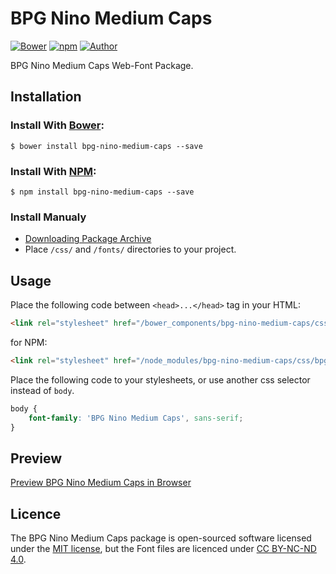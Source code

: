 # BPG Nino Medium Caps

[![Bower](https://img.shields.io/bower/v/bpg-nino-medium-caps.svg)](http://bower.io/search/?q=bpg-nino-medium-caps)
[![npm](https://img.shields.io/npm/v/bpg-nino-medium-caps.svg)](https://www.npmjs.com/package/bpg-nino-medium-caps)
[![Author](https://img.shields.io/badge/Font_Author-Besarion_Gugushvili-blue.svg)](https://github.com/web-fonts/bpg-nino-medium-caps)

BPG Nino Medium Caps Web-Font Package.

## Installation

### Install With [Bower](http://bower.io):

```
$ bower install bpg-nino-medium-caps --save
```

### Install With [NPM](https://www.npmjs.com):

```
$ npm install bpg-nino-medium-caps --save
```

### Install Manualy

* [Downloading Package Archive](https://github.com/web-fonts/bpg-nino-medium-caps/archive/master.zip)
* Place `/css/` and `/fonts/` directories to your project.

## Usage

Place the following code between `<head>...</head>` tag in your HTML:

```html
<link rel="stylesheet" href="/bower_components/bpg-nino-medium-caps/css/bpg-nino-medium-caps.css">
```

for NPM:

```html
<link rel="stylesheet" href="/node_modules/bpg-nino-medium-caps/css/bpg-nino-medium-caps.css">
```

Place the following code to your stylesheets, or use another css selector instead of `body`.

```css
body {
    font-family: 'BPG Nino Medium Caps', sans-serif;
}
```

## Preview

[Preview BPG Nino Medium Caps in Browser](http://web-fonts.ge/bpg-nino-medium-caps)

## Licence

The BPG Nino Medium Caps package is open-sourced software licensed under the [MIT license](http://opensource.org/licenses/MIT), but the Font files are licenced under [CC BY-NC-ND 4.0](http://creativecommons.org/licenses/by-nc-nd/4.0/).